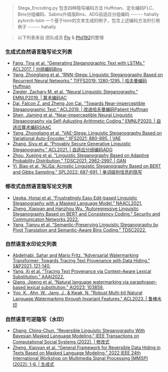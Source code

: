 
> Stega_Encoding.py 包含四种隐写编码方法 Huffman、定长编码FLC、Bins分组编码、Sabins升级版Bins、ADG自适应分组编码 ------ hahally
> pytorch-lstm 一个基于lstm的文本生成的例子，包含上述编码方法的引用例子 ------ hahally

> 以下列表来自 团队成员 [Fly](https://github.com/Flyvannn) & [Phil192](https://github.com/Phil192)的整理

### 生成式自然语言隐写论文列表

- [Fang, Tina et al. “Generating Steganographic Text with LSTMs.” ACL2017. | 分组编码Bins](https://github.com/tbfang/steganography-lstm)
- [Yang, Zhongliang et al. “RNN-Stega: Linguistic Steganography Based on Recurrent Neural Networks.” TIFFS2019: 1280-1295. | 哈夫曼编码Huffman](https://github.com/YangzlTHU/RNN-Stega)
- [Ziegler, Zachary M. et al. “Neural Linguistic Steganography.” EMNLP2019. | 算术编码AC](https://github.com/harvardnlp/NeuralSteganography)
- [Dai, Falcon Z. and Zheng Jon Cai. “Towards Near-imperceptible Steganographic Text.” ACL2019. | 改进哈夫曼编码Patient Huffman](https://github.com/falcondai/lm-steganography)
- [Shen, Jiaming et al. “Near-imperceptible Neural Linguistic Steganography via Self-Adjusting Arithmetic Coding.” EMNLP2020. | 自适应算术编码SAAC](https://github.com/JiaMShen/StegaText)
- [Yang, Zhongliang et al. “VAE-Stega: Linguistic Steganography Based on Variational Auto-Encoder.” IIFS2021: 880-895. | VAE](https://github.com/YangzlTHU/VAE-Stega)
- [Zhang, Siyu et al. “Provably Secure Generative Linguistic Steganography.” ACL2021. | 自适应分组编码ADG](https://github.com/Mhzzzzz/ADG-steganography)
- [Zhou, Xuejing et al. “Linguistic Steganography Based on Adaptive Probability Distribution.” TDSC2021: 2982-2997. | GAN](https://github.com/CAU-Tstega/text-steganography)
- [Yi, Biao et al. “ALiSa: Acrostic Linguistic Steganography Based on BERT and Gibbs Sampling.” SPL2022: 687-691. | 单词级别信息的隐写](https://github.com/clearloveclearlove/Alisa)


### 修改式自然语言隐写论文列表
- [Ueoka, Honai et al. “Frustratingly Easy Edit-based Linguistic Steganography with a Masked Language Model.” NAACL2021.](https://github.com/ku-nlp/steganography-with-masked-lm)
- [Zheng, Xiaoyan and Hanzhou Wu. “Autoregressive Linguistic Steganography Based on BERT and Consistency Coding.” Security and Communicaton Networks 2022.](https://www.hindawi.com/journals/scn/2022/9092785/)
- [Yang, Tianyu et al. “Semantic-Preserving Linguistic Steganography by Pivot Translation and Semantic-Aware Bins Coding.” TDSC2022.](https://ieeexplore.ieee.org/abstract/document/10049662)


### 自然语言水印论文列表
- [Abdelnabi, Sahar and Mario Fritz. “Adversarial Watermarking Transformer: Towards Tracing Text Provenance with Data Hiding.” S&P2021: 121-140.](https://github.com/S-Abdelnabi/awt)
- [Yang, Xi et al. “Tracing Text Provenance via Context-Aware Lexical Substitution.” AAAI2022.](https://ojs.aaai.org/index.php/AAAI/article/view/21415)
- [Qiang, Jipeng et al. “Natural language watermarking via paraphraser-based lexical substitution.” AI2023: 103859.](https://www.sciencedirect.com/science/article/abs/pii/S000437022300005X)
- [Yoo, K., Ahn, W., Jang, J., & Kwak, N. "Robust Multi-bit Natural Language Watermarking through Invariant Features." ACL2023. | 鲁棒水印](https://github.com/bangawayoo/nlp-watermarking)



### 自然语言可逆隐写（水印）
- [Chang, Ching-Chun. “Reversible Linguistic Steganography With Bayesian Masked Language Modeling.” IEEE Transactions on Computational Social Systems (2022). | 修改式](https://ieeexplore.ieee.org/abstract/document/9753668)
- [Zheng, Xiaoyan et al. “General Framework for Reversible Data Hiding in Texts Based on Masked Language Modeling.” 2022 IEEE 24th International Workshop on Multimedia Signal Processing (MMSP) (2022): 1-6. | 生成式](https://arxiv.org/abs/2206.10112)
